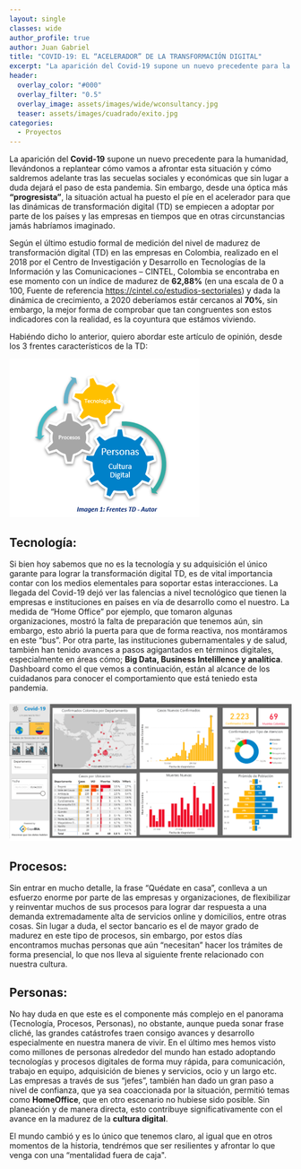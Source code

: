 ```yaml
---
layout: single
classes: wide
author_profile: true
author: Juan Gabriel
title: "COVID-19: EL “ACELERADOR” DE LA TRANSFORMACIÓN DIGITAL"
excerpt: "La aparición del Covid-19 supone un nuevo precedente para la humanidad, llevándonos a replantear cómo vamos a afrontar esta situación y cómo saldremos adelante tras las secuelas sociales y económicas que sin lugar a duda dejará el paso de esta pandemia."
header:
  overlay_color: "#000"
  overlay_filter: "0.5"
  overlay_image: assets/images/wide/wconsultancy.jpg
  teaser: assets/images/cuadrado/exito.jpg
categories:
  - Proyectos
---
```


La aparición del **Covid-19** supone un nuevo precedente para la humanidad, llevándonos a replantear cómo vamos a afrontar esta situación y cómo saldremos adelante tras las secuelas sociales y económicas que sin lugar a duda dejará el paso de esta pandemia. Sin embargo, desde una óptica más **“progresista”**, la situación actual ha puesto el píe en el acelerador para que las dinámicas de transformación digital (TD) se empiecen a adoptar por parte de los países y las empresas en tiempos que en otras circunstancias jamás habríamos imaginado. 

Según el último estudio formal de medición del nivel de madurez de transformación digital (TD) en las empresas en Colombia, realizado en el 2018 por el Centro de Investigación y Desarrollo en Tecnologías de la Información y las Comunicaciones – CINTEL, Colombia se encontraba en ese momento con un índice de madurez de **62,88%** (en una escala de 0 a 100, Fuente de referencia https://cintel.co/estudios-sectoriales) y dada la dinámica de crecimiento, a 2020 deberíamos estár cercanos al **70%**, sin embargo, la mejor forma de comprobar que tan congruentes son estos indicadores con la realidad, es la coyuntura que estámos viviendo.

Habiéndo dicho lo anterior, quiero abordar este artículo de opinión, desde los 3 frentes característicos de la TD:

![Frentes TD Autor](/assets/images/post/Covid-19-TD/Frentes_TD_Autor.png)

## Tecnología:

Si bien hoy sabemos que no es la tecnología y su adquisición el único garante para lograr la transformación digital TD, es de vital importancia contar con los medios elementales para soportar estas interacciones. La llegada del Covid-19 dejó ver las falencias a nivel tecnológico que tienen la empresas e instituciones en países en vía de desarrollo como el nuestro. La medida de “Home Office” por ejemplo, que tomaron algunas organizaciones, mostró la falta de preparación que tenemos aún, sin embargo, esto abrió la puerta para que de forma reactiva, nos montáramos en este “bus”. 
Por otra parte,  las instituciones gubernamentales y de salud, también han tenido avances a pasos agigantados en términos digitales, especialmente en áreas cómo;  **Big Data, Business Intelillence y analítica**. Dashboard como el que vemos a continuación, están al alcance de los cuidadanos para conocer el comportamiento que está teniedo esta pandemia.

![dashboard covid-19](/assets/images/post/Covid-19-TD/Dashboard_covid-19.png)


## Procesos:

 Sin entrar en mucho detalle, la frase “Quédate en casa”, conlleva a un esfuerzo enorme por parte de las empresas y organizaciones, de flexibilizar y reinventar muchos de sus procesos para lograr dar respuesta a una demanda extremadamente alta de servicios online y domicilios, entre otras cosas. Sin lugar a duda, el sector bancario es el de mayor grado de madurez en este tipo de procesos, sin embargo, por estos días encontramos muchas personas que aún “necesitan” hacer los trámites de forma presencial, lo que nos lleva al siguiente frente relacionado con nuestra cultura.

## Personas:

  No hay duda en que este es el componente más complejo en el panorama (Tecnología, Procesos, Personas), no obstante, aunque pueda sonar frase cliché, las grandes catástrofes traen consigo avances y desarrollo especialmente en nuestra manera de vivir.
En el último mes hemos visto como millones de personas alrededor del mundo han estado adoptando tecnologías y procesos digitales de forma muy rápida, para comunicación, trabajo en equipo, adquisición de bienes y servicios, ocio y un largo etc. Las empresas a través de sus “jefes”, también han dado un gran paso a nivel de confianza, que ya sea coaccionada por la situación,  permitió temas como **HomeOffice**, que en otro escenario no hubiese sido posible. Sin planeación  y de manera directa, esto contribuye significativamente con el avance en la madurez de la **cultura digital**.

El mundo cambió y es lo único que tenemos claro, al igual que en otros momentos de la historia, tendrémos que ser resilientes y afrontar lo que venga con una “mentalidad fuera de caja".
